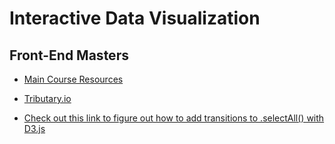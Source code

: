 # **Interactive Data Visualization**

## **Front-End Masters**

- [Main Course Resources](http://enjalot.github.io/intro-d3/frontendmasters/)

- [Tributary.io](http://tributary.io/)

- [Check out this link to figure out how to add transitions to .selectAll() with D3.js](http://enjalot.github.io/intro-d3/frontendmasters/binding/)
